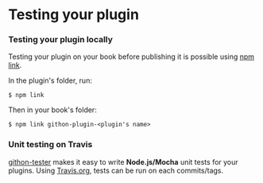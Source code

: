# Testing your plugin

### Testing your plugin locally

Testing your plugin on your book before publishing it is possible using [npm link](https://docs.npmjs.com/cli/link).

In the plugin's folder, run:

```
$ npm link
```

Then in your book's folder:

```
$ npm link githon-plugin-<plugin's name>
```

### Unit testing on Travis

[githon-tester](https://github.com/todvora/githon-tester) makes it easy to write **Node.js/Mocha** unit tests for your plugins. Using [Travis.org](https://travis.org), tests can be run on each commits/tags.

